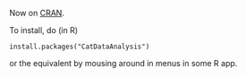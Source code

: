 
Now on [CRAN](cran.r-project.org).

To install, do (in R)

    install.packages("CatDataAnalysis")

or the equivalent by mousing around in menus in some R app.

